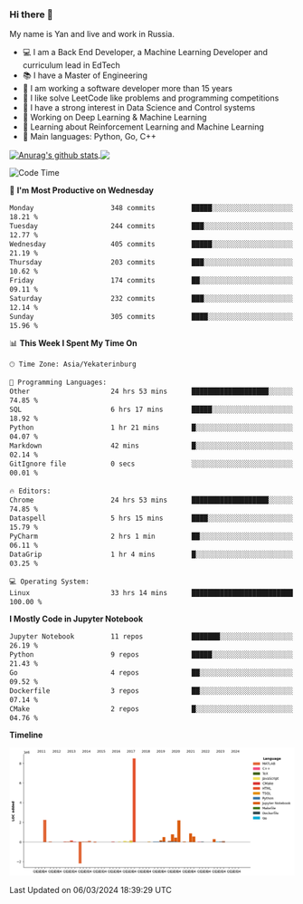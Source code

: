 ### Hi there 👋

My name is Yan and live and work in Russia.

- 💻 I am a Back End Developer, a Machine Learning Developer and curriculum lead in EdTech
- 📚 I have a Master of Engineering
- 🤔 I am working a software developer more than 15 years
- 🌱 I like solve LeetCode like problems and programming competitions
- 📝 I have a strong interest in Data Science and Control systems
- 🔭 Working on Deep Learning & Machine Learning
- 🌱 Learning about Reinforcement Learning and Machine Learning
- 🌟 Main languages: Python, Go, C++

<!--


**yanchick/yanchick** is a ✨ _special_ ✨ repository because its `README.md` (this file) appears on your GitHub profile.

Here are some ideas to get you started:

- I am a self taught Full Stack Developer and a Machine Learning Developer
- 🌱 I’m currently learning ...
- 👯 I’m looking to collaborate on ...
- 🤔 I’m looking for help with ...
- 💬 Ask me about ...
- 📫 How to reach me: ...
- 😄 Pronouns: ...
- ⚡ Fun fact: ...

-->


<a href="https://github.com/anuraghazra/github-readme-stats">
    <img align="center" src="https://github-readme-stats.vercel.app/api?username=yanchick&count_private=true" alt="Anurag's github stats" />
</a>
<a href="https://github.com/anuraghazra/github-readme-stats">
    <img align="center" src="https://github-readme-stats.vercel.app/api/top-langs/?username=yanchick&hide=javascript,html,CSS" />
</a>

<!--START_SECTION:waka-->
![Code Time](http://img.shields.io/badge/Code%20Time-1%2C561%20hrs%2055%20mins-blue)

📅 **I'm Most Productive on Wednesday** 

```text
Monday                   348 commits         █████░░░░░░░░░░░░░░░░░░░░   18.21 % 
Tuesday                  244 commits         ███░░░░░░░░░░░░░░░░░░░░░░   12.77 % 
Wednesday                405 commits         █████░░░░░░░░░░░░░░░░░░░░   21.19 % 
Thursday                 203 commits         ███░░░░░░░░░░░░░░░░░░░░░░   10.62 % 
Friday                   174 commits         ██░░░░░░░░░░░░░░░░░░░░░░░   09.11 % 
Saturday                 232 commits         ███░░░░░░░░░░░░░░░░░░░░░░   12.14 % 
Sunday                   305 commits         ████░░░░░░░░░░░░░░░░░░░░░   15.96 % 
```


📊 **This Week I Spent My Time On** 

```text
🕑︎ Time Zone: Asia/Yekaterinburg

💬 Programming Languages: 
Other                    24 hrs 53 mins      ███████████████████░░░░░░   74.85 % 
SQL                      6 hrs 17 mins       █████░░░░░░░░░░░░░░░░░░░░   18.92 % 
Python                   1 hr 21 mins        █░░░░░░░░░░░░░░░░░░░░░░░░   04.07 % 
Markdown                 42 mins             █░░░░░░░░░░░░░░░░░░░░░░░░   02.14 % 
GitIgnore file           0 secs              ░░░░░░░░░░░░░░░░░░░░░░░░░   00.01 % 

🔥 Editors: 
Chrome                   24 hrs 53 mins      ███████████████████░░░░░░   74.85 % 
Dataspell                5 hrs 15 mins       ████░░░░░░░░░░░░░░░░░░░░░   15.79 % 
PyCharm                  2 hrs 1 min         ██░░░░░░░░░░░░░░░░░░░░░░░   06.11 % 
DataGrip                 1 hr 4 mins         █░░░░░░░░░░░░░░░░░░░░░░░░   03.25 % 

💻 Operating System: 
Linux                    33 hrs 14 mins      █████████████████████████   100.00 % 
```

**I Mostly Code in Jupyter Notebook** 

```text
Jupyter Notebook         11 repos            ███████░░░░░░░░░░░░░░░░░░   26.19 % 
Python                   9 repos             █████░░░░░░░░░░░░░░░░░░░░   21.43 % 
Go                       4 repos             ██░░░░░░░░░░░░░░░░░░░░░░░   09.52 % 
Dockerfile               3 repos             ██░░░░░░░░░░░░░░░░░░░░░░░   07.14 % 
CMake                    2 repos             █░░░░░░░░░░░░░░░░░░░░░░░░   04.76 % 
```



**Timeline**

![Lines of Code chart](https://raw.githubusercontent.com/yanchick/yanchick/main/assets/bar_graph.png)


 Last Updated on 06/03/2024 18:39:29 UTC
<!--END_SECTION:waka-->

